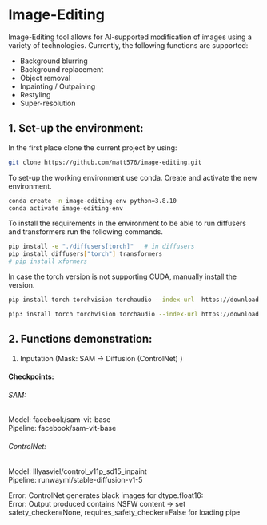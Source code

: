 # Image-Editing

Image-Editing tool allows for AI-supported modification of images using a variety of technologies.
Currently, the following functions are supported:
- Background blurring
- Background replacement
- Object removal
- Inpainting / Outpaining
- Restyling
- Super-resolution

## 1. Set-up the environment:
In the first place clone the current project by using:

```bash
git clone https://github.com/matt576/image-editing.git
```

To set-up the working environment use conda. 
Create and activate the new environment.

```bash
conda create -n image-editing-env python=3.8.10
conda activate image-editing-env
```
To install the requirements in the environment to be able to run diffusers and transformers
run the following commands.
```bash
pip install -e "./diffusers[torch]"   # in diffusers 
pip install diffusers["torch"] transformers
# pip install xformers
```
In case the torch version is not supporting CUDA, manually install the version.

```bash
pip install torch torchvision torchaudio --index-url  https://download.pytorch.org/whl/cu118

pip3 install torch torchvision torchaudio --index-url https://download.pytorch.org/whl/cu121
```

## 2. Functions demonstration:
1. Inputation (Mask: SAM -> Diffusion (ControlNet) )
#### Checkpoints:
###### SAM:
Model:  facebook/sam-vit-base <br />
Pipeline: facebook/sam-vit-base <br />
###### ControlNet:
Model: lllyasviel/control_v11p_sd15_inpaint <br />
Pipeline: runwayml/stable-diffusion-v1-5 <br />

Error: ControlNet generates black images for dtype.float16: <br />
Error: Output produced contains NSFW content -> set safety_checker=None, requires_safety_checker=False for loading pipe